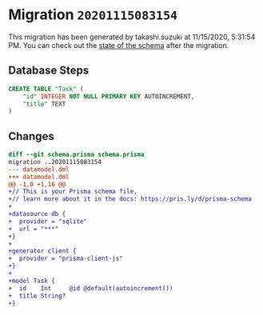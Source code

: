 # Migration `20201115083154`

This migration has been generated by takashi.suzuki at 11/15/2020, 5:31:54 PM.
You can check out the [state of the schema](./schema.prisma) after the migration.

## Database Steps

```sql
CREATE TABLE "Task" (
    "id" INTEGER NOT NULL PRIMARY KEY AUTOINCREMENT,
    "title" TEXT
)
```

## Changes

```diff
diff --git schema.prisma schema.prisma
migration ..20201115083154
--- datamodel.dml
+++ datamodel.dml
@@ -1,0 +1,16 @@
+// This is your Prisma schema file,
+// learn more about it in the docs: https://pris.ly/d/prisma-schema
+
+datasource db {
+  provider = "sqlite"
+  url = "***"
+}
+
+generator client {
+  provider = "prisma-client-js"
+}
+
+model Task {
+  id    Int     @id @default(autoincrement())
+  title String?
+}
```


